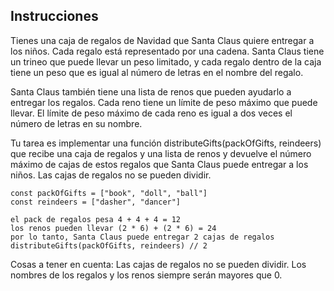 ## **Instrucciones**

Tienes una caja de regalos de Navidad que Santa Claus quiere entregar a los niños. Cada regalo está representado por una cadena. Santa Claus tiene un trineo que puede llevar un peso limitado, y cada regalo dentro de la caja tiene un peso que es igual al número de letras en el nombre del regalo.

Santa Claus también tiene una lista de renos que pueden ayudarlo a entregar los regalos. Cada reno tiene un límite de peso máximo que puede llevar. El límite de peso máximo de cada reno es igual a dos veces el número de letras en su nombre.

Tu tarea es implementar una función distributeGifts(packOfGifts, reindeers) que recibe una caja de regalos y una lista de renos y devuelve el número máximo de cajas de estos regalos que Santa Claus puede entregar a los niños. Las cajas de regalos no se pueden dividir.

    const packOfGifts = ["book", "doll", "ball"]
    const reindeers = ["dasher", "dancer"]
    
    el pack de regalos pesa 4 + 4 + 4 = 12
    los renos pueden llevar (2 * 6) + (2 * 6) = 24
    por lo tanto, Santa Claus puede entregar 2 cajas de regalos
    distributeGifts(packOfGifts, reindeers) // 2

Cosas a tener en cuenta:
Las cajas de regalos no se pueden dividir.
Los nombres de los regalos y los renos siempre serán mayores que 0.